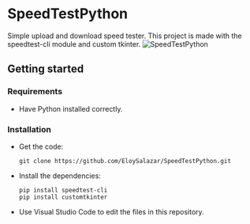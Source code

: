 # SpeedTestPython
Simple upload and download speed tester.
This project is made with the speedtest-cli module and custom tkinter.
![SpeedTestPython](https://github.com/EloySalazar/SpeedTestPython/assets/102320132/26a8c5d4-2581-4117-95f0-b49634c06f50)

## Getting started

### Requirements
- Have Python installed correctly.

### Installation
- Get the code:

    ```
    git clone https://github.com/EloySalazar/SpeedTestPython.git
    ```

- Install the dependencies:
    ```
    pip install speedtest-cli
    pip install customtkinter
    ```

- Use Visual Studio Code to edit the files in this repository.
